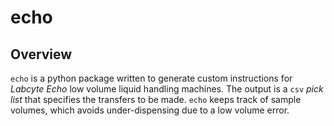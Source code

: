 # echo

## Overview
`echo` is a python package written to generate custom instructions for *Labcyte Echo* low volume liquid handling machines. 
The output is a `csv` *pick list* that specifies the transfers to be made.
`echo` keeps track of sample volumes, which avoids under-dispensing due to a low volume error.
